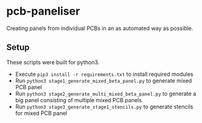 # pcb-paneliser
Creating panels from individual PCBs in an as automated way as possible.

## Setup
These scripts were built for python3.

  * Execute ```pip3 install -r requirements.txt``` to install required modules
  * Run ```python3 stage1_generate_mixed_beta_panel.py``` to generate mixed PCB panel
  * Run ```python3 stage2_generate_multi_mixed_beta_panel.py``` to generate a big panel consisting of multiple mixed PCB panels
  * Run ```python3 stage3_generate_stage1_stencils.py``` to generate stencils for mixed PCB panel
